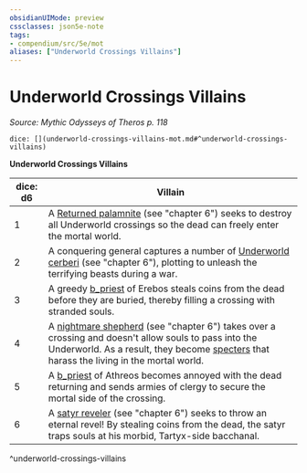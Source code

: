```yaml
---
obsidianUIMode: preview
cssclasses: json5e-note
tags:
- compendium/src/5e/mot
aliases: ["Underworld Crossings Villains"]
---
```

# Underworld Crossings Villains
*Source: Mythic Odysseys of Theros p. 118* 

`dice: [](underworld-crossings-villains-mot.md#^underworld-crossings-villains)`

**Underworld Crossings Villains**

| dice: d6 | Villain |
|----------|---------|
| 1 | A [Returned palamnite](b_returned-palamnite-mot.md) (see "chapter 6") seeks to destroy all Underworld crossings so the dead can freely enter the mortal world. |
| 2 | A conquering general captures a number of [Underworld cerberi](b_underworld-cerberus-mot.md) (see "chapter 6"), plotting to unleash the terrifying beasts during a war. |
| 3 | A greedy [b_priest](b_priest.md) of Erebos steals coins from the dead before they are buried, thereby filling a crossing with stranded souls. |
| 4 | A [nightmare shepherd](b_nightmare-shepherd-mot.md) (see "chapter 6") takes over a crossing and doesn't allow souls to pass into the Underworld. As a result, they become [specters](b_specter.md) that harass the living in the mortal world. |
| 5 | A [b_priest](b_priest.md) of Athreos becomes annoyed with the dead returning and sends armies of clergy to secure the mortal side of the crossing. |
| 6 | A [satyr reveler](b_satyr-reveler-mot.md) (see "chapter 6") seeks to throw an eternal revel! By stealing coins from the dead, the satyr traps souls at his morbid, Tartyx-side bacchanal. |
^underworld-crossings-villains